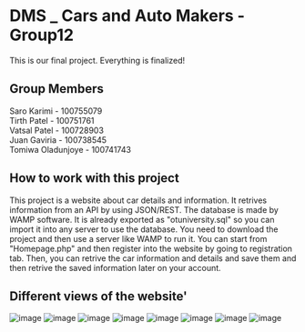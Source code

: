 # DMS _ Cars and Auto Makers - Group12
 This is our final project. Everything is finalized!
 
## **Group Members**

Saro Karimi - 100755079<br>
Tirth Patel - 100751761<br>
Vatsal Patel - 100728903<br>
Juan Gaviria - 100738545<br>
Tomiwa Oladunjoye - 100741743<br>

## **How to work with this project**

This project is a website about car details and information. It retrives information from an API by using JSON/REST. The database is made by WAMP software. It is already exported as "otuniversity.sql" so you can import it into any server to use the database. You need to download the project and then use a server like WAMP to run it. You can start from "Homepage.php" and then register into the website by going to registration tab. Then, you can retrive the car information and details and save them and then retrive the saved information later on your account.

## **Different views of the website**'

![image](https://user-images.githubusercontent.com/72389295/143984106-0e3b88a0-d458-49e9-a9ef-87d108bab9fa.png)
![image](https://user-images.githubusercontent.com/72389295/143984132-807c6062-3a10-4993-8bf9-2496800de60f.png)
![image](https://user-images.githubusercontent.com/72389295/143984267-07f58845-74c3-4481-8b16-80092f363ac5.png)
![image](https://user-images.githubusercontent.com/72389295/143984209-8fdfed2c-1947-48c4-9f4c-1a9bd4f3692c.png)
![image](https://user-images.githubusercontent.com/72389295/143984305-fd85dd3a-c75c-435d-b516-c01034e7e768.png)
![image](https://user-images.githubusercontent.com/72389295/143984345-056b7e02-8656-49cd-a0ef-56fd00fdc0fb.png)
![image](https://user-images.githubusercontent.com/72389295/143984421-2cd34170-5a88-4e8c-959c-73f1a4bd0156.png)
![image](https://user-images.githubusercontent.com/72389295/143984482-741fd7e9-25e8-47ea-9ff9-377a9c81ee6e.png)



